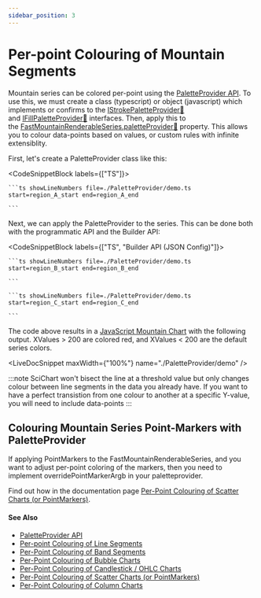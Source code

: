```yaml
---
sidebar_position: 3
---
```


# Per-point Colouring of Mountain Segments

Mountain series can be colored per-point using the [PaletteProvider API](/2d-charts/chart-types/palette-provider-api/palette-provider-api-overview). To use this, we must create a class (typescript) or object (javascript) which implements or confirms to the [IStrokePaletteProvider:blue_book:](https://www.scichart.com/documentation/js/current/typedoc/interfaces/istrokepaletteprovider.html) and [IFillPaletteProvider:blue_book:](https://www.scichart.com/documentation/js/current/typedoc/interfaces/ifillpaletteprovider.html) interfaces. Then, apply this to the [FastMountainRenderableSeries.paletteProvider:blue_book:](https://www.scichart.com/documentation/js/current/typedoc/classes/fastmountainrenderableseries.html#paletteprovider) property. This allows you to colour data-points based on values, or custom rules with infinite extensiblity.

First, let's create a PaletteProvider class like this:

<CodeSnippetBlock labels={["TS"]}>

    ```ts showLineNumbers file=./PaletteProvider/demo.ts start=region_A_start end=region_A_end
 
    ```
 
</CodeSnippetBlock>
 

Next, we can apply the PaletteProvider to the series. This can be done both with the programmatic API and the Builder API:

<CodeSnippetBlock labels={["TS", "Builder API (JSON Config)"]}>

    ```ts showLineNumbers file=./PaletteProvider/demo.ts start=region_B_start end=region_B_end
 
    ```
 
    ```ts showLineNumbers file=./PaletteProvider/demo.ts start=region_C_start end=region_C_end
 
    ```    

</CodeSnippetBlock>
 

The code above results in a [JavaScript Mountain Chart](https://scichart.com/demo/javascript-mountain-chart) with the following output. XValues > 200 are colored red, and XValues < 200 are the default series colors.

<LiveDocSnippet maxWidth={"100%"} name="./PaletteProvider/demo" />

:::note
SciChart won't bisect the line at a threshold value but only changes colour between line segments in the data you already have. If you want to have a perfect transistion from one colour to another at a specific Y-value, you will need to include data-points
:::

Colouring Mountain Series Point-Markers with PaletteProvider
------------------------------------------------------------

If applying PointMarkers to the FastMountainRenderableSeries, and you want to adjust per-point coloring of the markers, then you need to implement overridePointMarkerArgb in your paletteprovider.

Find out how in the documentation page [Per-Point Colouring of Scatter Charts (or PointMarkers)](/2d-charts/chart-types/palette-provider-api/xy-scatter-renderable-series).

#### See Also

- [PaletteProvider API](/2d-charts/chart-types/palette-provider-api/palette-provider-api-overview)
- [Per-point Colouring of Line Segments](/2d-charts/chart-types/palette-provider-api/fast-line-renderable-series)
- [Per-Point Colouring of Band Segments](/2d-charts/chart-types/palette-provider-api/fast-band-renderable-series)
- [Per-Point Colouring of Bubble Charts](/2d-charts/chart-types/palette-provider-api/fast-bubble-renderable-series)
- [Per-Point Colouring of Candlestick / OHLC Charts](/2d-charts/chart-types/palette-provider-api/fast-candlestick-ohlc-renderable-series)
- [Per-Point Colouring of Scatter Charts (or PointMarkers)](/2d-charts/chart-types/palette-provider-api/xy-scatter-renderable-series)
- [Per-Point Colouring of Column Charts](/2d-charts/chart-types/palette-provider-api/fast-column-renderable-series)